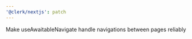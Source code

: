 ```yaml
---
'@clerk/nextjs': patch
---
```


Make useAwaitableNavigate handle navigations between pages reliably
